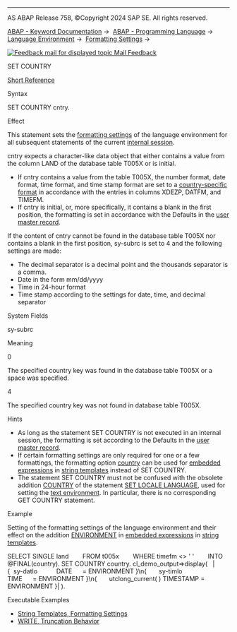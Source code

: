   

* * *

AS ABAP Release 758, ©Copyright 2024 SAP SE. All rights reserved.

[ABAP - Keyword Documentation](javascript:call_link\('abenabap.htm'\)) →  [ABAP - Programming Language](javascript:call_link\('abenabap_reference.htm'\)) →  [Language Environment](javascript:call_link\('abenlanguage.htm'\)) →  [Formatting Settings](javascript:call_link\('abencountry.htm'\)) → 

 [![](Mail.gif?object=Mail.gif "Feedback mail for displayed topic") Mail Feedback](mailto:f1_help@sap.com?subject=Feedback%20on%20ABAP%20Documentation&body=Document:%20SET%20COUNTRY%2C%20ABAPSET_COUNTRY%2C%20758%0D%0A%0D%0AError:%0D%0A%0D%0A%0D%0A%0D%0ASuggestion%20for%20improvement:)

SET COUNTRY

[Short Reference](javascript:call_link\('abapset_country_shortref.htm'\))

Syntax

SET COUNTRY cntry.

Effect

This statement sets the [formatting settings](javascript:call_link\('abencountry.htm'\)) of the language environment for all subsequent statements of the current [internal session](javascript:call_link\('abeninternal_session_glosry.htm'\) "Glossary Entry").

cntry expects a character-like data object that either contains a value from the column LAND of the database table T005X or is initial.

-   If cntry contains a value from the table T005X, the number format, date format, time format, and time stamp format are set to a [country-specific format](javascript:call_link\('abencountry_formats.htm'\)) in accordance with the entries in columns XDEZP, DATFM, and TIMEFM.
-   If cntry is initial, or, more specifically, it contains a blank in the first position, the formatting is set in accordance with the Defaults in the [user master record](javascript:call_link\('abenuser_master_record_glosry.htm'\) "Glossary Entry").

If the content of cntry cannot be found in the database table T005X nor contains a blank in the first position, sy-subrc is set to 4 and the following settings are made:

-   The decimal separator is a decimal point and the thousands separator is a comma.
-   Date in the form mm/dd/yyyy
-   Time in 24-hour format
-   Time stamp according to the settings for date, time, and decimal separator

System Fields

sy-subrc

Meaning

0

The specified country key was found in the database table T005X or a space was specified.

4

The specified country key was not found in database table T005X.

Hints

-   As long as the statement SET COUNTRY is not executed in an internal session, the formatting is set according to the Defaults in the [user master record](javascript:call_link\('abenuser_master_record_glosry.htm'\) "Glossary Entry").
-   If certain formatting settings are only required for one or a few formattings, the formatting option [country](javascript:call_link\('abapcompute_string_format_options.htm'\)) can be used for [embedded expressions](javascript:call_link\('abenstring_templates_expressions.htm'\)) in [string templates](javascript:call_link\('abenstring_templates.htm'\)) instead of SET COUNTRY.
-   The statement SET COUNTRY must not be confused with the obsolete addition [COUNTRY](javascript:call_link\('abapset_locale_obsolete.htm'\)) of the statement [SET LOCALE LANGUAGE](javascript:call_link\('abapset_locale.htm'\)), used for setting the [text environment](javascript:call_link\('abentext_environment_glosry.htm'\) "Glossary Entry"). In particular, there is no corresponding GET COUNTRY statement.

Example

Setting of the formatting settings of the language environment and their effect on the addition [ENVIRONMENT](javascript:call_link\('abapcompute_string_format_options.htm'\)) in [embedded expressions](javascript:call_link\('abenstring_templates_expressions.htm'\)) in [string templates](javascript:call_link\('abenstring_templates.htm'\)).

SELECT SINGLE land
       FROM t005x
       WHERE timefm <> ' '
       INTO @FINAL(country).
SET COUNTRY country.
cl\_demo\_output=>display(
  |{  sy-datlo           DATE      = ENVIRONMENT }\\n{
      sy-timlo           TIME      = ENVIRONMENT }\\n{
      utclong\_current( ) TIMESTAMP = ENVIRONMENT }| ).

Executable Examples

-   [String Templates, Formatting Settings](javascript:call_link\('abenstring_template_user_abexa.htm'\))
-   [WRITE, Truncation Behavior](javascript:call_link\('abenwrite_truncation_abexa.htm'\))
